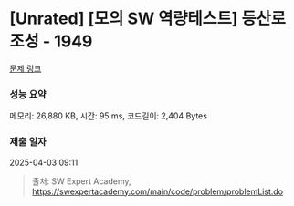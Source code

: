 # [Unrated] [모의 SW 역량테스트] 등산로 조성 - 1949 

[문제 링크](https://swexpertacademy.com/main/code/problem/problemDetail.do?contestProbId=AV5PoOKKAPIDFAUq) 

### 성능 요약

메모리: 26,880 KB, 시간: 95 ms, 코드길이: 2,404 Bytes

### 제출 일자

2025-04-03 09:11



> 출처: SW Expert Academy, https://swexpertacademy.com/main/code/problem/problemList.do